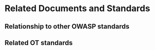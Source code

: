 # Related Documents and Standards

## Relationship to other OWASP standards

## Related OT standards
